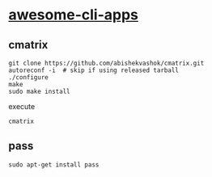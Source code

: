 # [awesome-cli-apps](https://github.com/agarrharr/awesome-cli-apps)

## cmatrix

```
git clone https://github.com/abishekvashok/cmatrix.git
autoreconf -i  # skip if using released tarball
./configure
make
sudo make install
```

execute
```
cmatrix
```

## pass
```
sudo apt-get install pass
```
